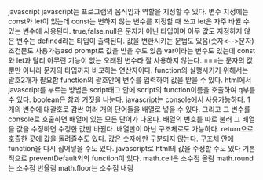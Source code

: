 javascript
javascript는 프로그램의 움직임과 역할을 지정할 수 있다.
변수 지정에는 const와 let이 있는데 const는 변하지 않는 변수를 지정할 때 쓰고 let은 자주 바뀔 수 있는 변수에 사용된다.
 true,false,null은 문자가 아닌 타입이며 아무 값도 지정하지 않은 변수는 defined라는 타입이 출력된다.
 값을 변환시키는 문법도 있음(숫자<-->문자)
 조건문도 사용가능asd
prompt로 값을 받을 수도 있음
var이라는 변수도 있는데 const와 let과 달리 아무런 기능이 없는 오래된 변수라 잘 사용하지 않는다.
===는 문자의 값 뿐만 아니라 문자의 타입까지 비교하는 연산자이다.
function의 실행시키기 위해서는 괄호2개가 필요함
function의 괄호안에 변수를 입력하여 값을 받을 수 있다.
html에서 javascript를 부르는 방법은 script태그 안에 script의 function이름을 호출하여 q부를 수 있다.
boolean은 참과 거짓을 나눈다.
javascript는 console에서 사용가능하다.
1개의 변수에 대괄호로 감싼 여러 개의 단어들을 배열로 넣을 수 있다.
그리고 그 변수를 console로 호출하면 배열에 있는 모든 단어가 나온다.
배열의 번호를 따로 불러 그 배열을 값을 수정하면 수정한 값만 바뀐다.
배열만이 아닌 구조체로도 가능하다.
return으로 호출한 곳에 값을 돌려줄수도 있다.
값은 숫자에만 구분되지 않는다.
구조체 안에 function을 다시 집어넣을 수도 있다.
javascript로 html의 값을 수정할 수도 있다
기본적으로 preventDefault외의 function이 있다.
math.ceil은 소수점 올림
math.round는 소수점 반올림
math.floor는 소수점 내림